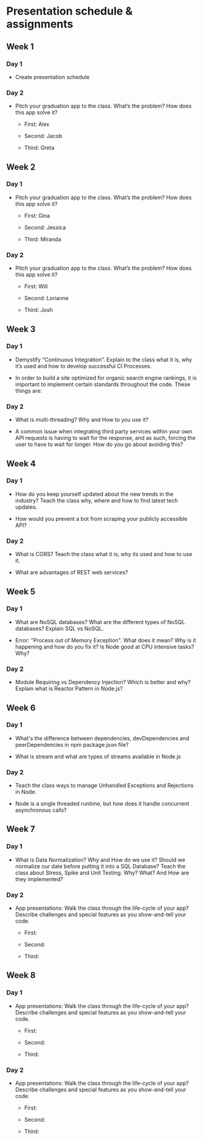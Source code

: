 # Presentation schedule & assignments

## Week 1

### Day 1

* Create presentation schedule

### Day 2

* Pitch your graduation app to the class. What’s the problem? How does this app solve it?

    * First: Alex

    * Second: Jacob

    * Third: Greta

## Week 2

### Day 1

* Pitch your graduation app to the class. What’s the problem? How does this app solve it?

    * First: Gina

    * Second: Jessica

    * Third: Miranda

### Day 2

* Pitch your graduation app to the class. What’s the problem? How does this app solve it?

    * First: Will

    * Second: Lorianne

    * Third: Josh

## Week 3

### Day 1

* Demystify “Continuous Integration”. Explain to the class what it is, why it’s used and how to develop successful CI Processes.

* In order to build a site optimized for organic search engine rankings, it is important to implement certain standards throughout the code. These things are:

### Day 2

* What is multi-threading? Why and How to you use it?

* A common issue when integrating third party services within your own API requests is having to wait for the response, and as such, forcing the user to have to wait for longer. How do you go about avoiding this?

## Week 4

### Day 1

* How do you keep yourself updated about the new trends in the industry? Teach the class why, where and how to find latest tech updates.

* How would you prevent a bot from scraping your publicly accessible API?

### Day 2

* What is CORS? Teach the class what it is, why its used and how to use it.

* What are advantages of REST web services?

## Week 5

### Day 1

* What are NoSQL databases? What are the different types of NoSQL databases? Explain SQL vs NoSQL.

* Error: "Process out of Memory Exception". What does it mean? Why is it happening and how do you fix it? Is Node good at CPU intensive tasks? Why?

### Day 2

* Module Requiring vs Dependency Injection? Which is better and why?
Explain what is Reactor Pattern in Node.js?

## Week 6

### Day 1

* What's the difference between dependencies, devDependencies and peerDependencies in npm package.json file?

* What is stream and what are types of streams available in Node.js

### Day 2

* Teach the class ways to manage Unhandled Exceptions and Rejections in Node.

* Node is a single threaded runtime, but how does it handle concurrent asynchronous calls?

## Week 7

### Day 1

* What is Data Normalization? Why and How do we use it? Should we normalize our date before putting it into a SQL Database?
Teach the class about Stress, Spike and Unit Testing. Why? What? And How are they implemented?

### Day 2

* App presentations: Walk the class through the life-cycle of your app? Describe challenges and special features as you show-and-tell your code.

    * First:

    * Second: 

    * Third: 

## Week 8

### Day 1

* App presentations: Walk the class through the life-cycle of your app? Describe challenges and special features as you show-and-tell your code.

    * First:

    * Second: 

    * Third: 

### Day 2

* App presentations: Walk the class through the life-cycle of your app? Describe challenges and special features as you show-and-tell your code.

    * First:

    * Second: 

    * Third: 
